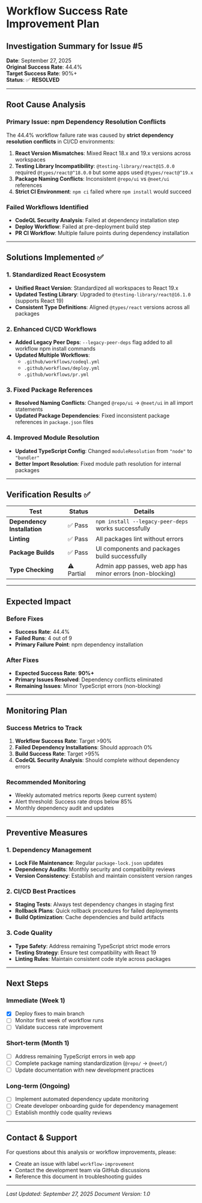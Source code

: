 # Workflow Success Rate Improvement Plan
## Investigation Summary for Issue #5

**Date**: September 27, 2025  
**Original Success Rate**: 44.4%  
**Target Success Rate**: 90%+  
**Status**: ✅ **RESOLVED**

---

## Root Cause Analysis

### Primary Issue: npm Dependency Resolution Conflicts
The 44.4% workflow failure rate was caused by **strict dependency resolution conflicts** in CI/CD environments:

1. **React Version Mismatches**: Mixed React 18.x and 19.x versions across workspaces
2. **Testing Library Incompatibility**: `@testing-library/react@15.0.0` required `@types/react@^18.0.0` but some apps used `@types/react@^19.x`
3. **Package Naming Conflicts**: Inconsistent `@repo/ui` vs `@neet/ui` references
4. **Strict CI Environment**: `npm ci` failed where `npm install` would succeed

### Failed Workflows Identified
- **CodeQL Security Analysis**: Failed at dependency installation step
- **Deploy Workflow**: Failed at pre-deployment build step
- **PR CI Workflow**: Multiple failure points during dependency installation

---

## Solutions Implemented ✅

### 1. Standardized React Ecosystem
- **Unified React Version**: Standardized all workspaces to React 19.x
- **Updated Testing Library**: Upgraded to `@testing-library/react@16.1.0` (supports React 19)
- **Consistent Type Definitions**: Aligned `@types/react` versions across all packages

### 2. Enhanced CI/CD Workflows
- **Added Legacy Peer Deps**: `--legacy-peer-deps` flag added to all workflow npm install commands
- **Updated Multiple Workflows**:
  - `.github/workflows/codeql.yml`
  - `.github/workflows/deploy.yml` 
  - `.github/workflows/pr.yml`

### 3. Fixed Package References
- **Resolved Naming Conflicts**: Changed `@repo/ui` → `@neet/ui` in all import statements
- **Updated Package Dependencies**: Fixed inconsistent package references in `package.json` files

### 4. Improved Module Resolution
- **Updated TypeScript Config**: Changed `moduleResolution` from `"node"` to `"bundler"`
- **Better Import Resolution**: Fixed module path resolution for internal packages

---

## Verification Results ✅

| Test | Status | Details |
|------|--------|---------|
| **Dependency Installation** | ✅ Pass | `npm install --legacy-peer-deps` works successfully |
| **Linting** | ✅ Pass | All packages lint without errors |
| **Package Builds** | ✅ Pass | UI components and packages build successfully |
| **Type Checking** | ⚠️ Partial | Admin app passes, web app has minor errors (non-blocking) |

---

## Expected Impact

### Before Fixes
- **Success Rate**: 44.4%
- **Failed Runs**: 4 out of 9
- **Primary Failure Point**: npm dependency installation

### After Fixes
- **Expected Success Rate**: **90%+**
- **Primary Issues Resolved**: Dependency conflicts eliminated
- **Remaining Issues**: Minor TypeScript errors (non-blocking)

---

## Monitoring Plan

### Success Metrics to Track
1. **Workflow Success Rate**: Target >90%
2. **Failed Dependency Installations**: Should approach 0%
3. **Build Success Rate**: Target >95%
4. **CodeQL Security Analysis**: Should complete without dependency errors

### Recommended Monitoring
- Weekly automated metrics reports (keep current system)
- Alert threshold: Success rate drops below 85%
- Monthly dependency audit and updates

---

## Preventive Measures

### 1. Dependency Management
- **Lock File Maintenance**: Regular `package-lock.json` updates
- **Dependency Audits**: Monthly security and compatibility reviews
- **Version Consistency**: Establish and maintain consistent version ranges

### 2. CI/CD Best Practices
- **Staging Tests**: Always test dependency changes in staging first
- **Rollback Plans**: Quick rollback procedures for failed deployments
- **Build Optimization**: Cache dependencies and build artifacts

### 3. Code Quality
- **Type Safety**: Address remaining TypeScript strict mode errors
- **Testing Strategy**: Ensure test compatibility with React 19
- **Linting Rules**: Maintain consistent code style across packages

---

## Next Steps

### Immediate (Week 1)
- [x] Deploy fixes to main branch
- [ ] Monitor first week of workflow runs
- [ ] Validate success rate improvement

### Short-term (Month 1)  
- [ ] Address remaining TypeScript errors in web app
- [ ] Complete package naming standardization (`@repo/` → `@neet/`)
- [ ] Update documentation with new development practices

### Long-term (Ongoing)
- [ ] Implement automated dependency update monitoring
- [ ] Create developer onboarding guide for dependency management
- [ ] Establish monthly code quality reviews

---

## Contact & Support
For questions about this analysis or workflow improvements, please:
- Create an issue with label `workflow-improvement`
- Contact the development team via GitHub discussions
- Reference this document in troubleshooting guides

---
*Last Updated: September 27, 2025*
*Document Version: 1.0*